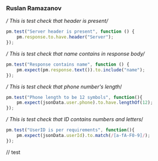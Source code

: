 ### Ruslan Ramazanov

*/ This is test check that header is present/*
```javascript
pm.test("Server header is present", function () {
    pm.response.to.have.header("Server");
});
```

*/ This is test check that name contains in response body/*
```javascript
pm.test("Response contains name", function () {
    pm.expect(pm.response.text()).to.include("name");
});
```

*/ This is test check that phone number's length*/
```javascript
pm.test("Phone length to be 12 symbols", function(){
    pm.expect(jsonData.user.phone).to.have.lengthOf(12);
});
```

*/ This is test check that ID contains numbers and letters*/
```javascript
pm.test("UserID is per requirements", function(){
    pm.expect(jsonData.userId).to.match(/[a-fA-F0-9]/);
});
```

// test